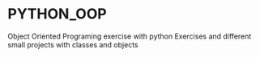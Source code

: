 # PYTHON_OOP
Object Oriented Programing exercise with python
Exercises and different small projects with classes and objects
